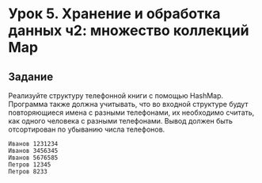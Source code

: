 # Урок 5. Хранение и обработка данных ч2: множество коллекций Map
## Задание
Реализуйте структуру телефонной книги с помощью HashMap.
Программа также должна учитывать, что во входной структуре будут повторяющиеся имена с разными телефонами, их необходимо считать, как одного человека с разными телефонами. Вывод должен быть отсортирован по убыванию числа телефонов.

```Пример:
Иванов 1231234
Иванов 3456345
Иванов 5676585
Петров 12345
Петров 8233